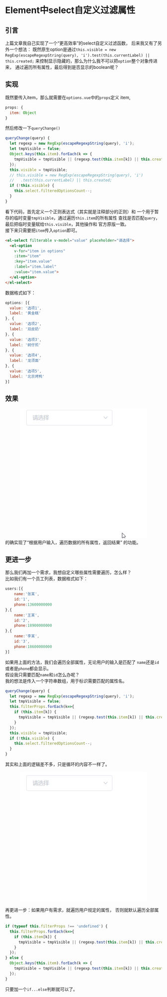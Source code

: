 # Element中select自定义过滤属性
 
## 引言
上篇文章我自己实现了一个“更高效率”的select自定义过滤函数，
后来我又有了另外一个想法：
既然原生option是通过`this.visible = new RegExp(escapeRegexpString(query), 'i').test(this.currentLabel) || this.created;`
来控制显示隐藏的，那么为什么我不可以把`option`整个对象传进来，
通过遍历所有属性，最后得到是否显示的boolean呢？


## 实现 
既然要传入item，那么就需要在`options.vue`中的`props`定义
item,
```javascript
props: {
  item: Object
}
```
然后修改一下`queryChange()`
```javascript
queryChange(query) {
  let regexp = new RegExp(escapeRegexpString(query), 'i');
  let tmpVisible = false;
  Object.keys(this.item).forEach(k => {
    tmpVisible = tmpVisible || (regexp.test(this.item[k]) || this.created);
  });
  this.visible = tmpVisible;
  // this.visible = new RegExp(escapeRegexpString(query), 'i')
  //   .test(this.currentLabel) || this.created;
  if (!this.visible) {
    this.select.filteredOptionsCount--;
  }
}
```
看下代码，首先定义一个正则表达式（其实就是注释部分的正则）和
一个用于暂存的临时变量`tmpVisible`，通过遍历`this.item`的所有属性
查找是否匹配`query`，最后把临时变量赋给`this.visible`，其他操作和
官方原版一致。  
接下来只需要把`item`传入`option`即可。
```html
<el-select filterable v-model="value" placeholder="请选择">
  <el-option
    v-for="item in options"
    :item="item"
    :key="item.value"
    :label="item.label"
    :value="item.value">
  </el-option>
</el-select>
```
数据格式如下：
```javascript
options: [{
  value: '选项1',
  label: '黄金糕'
}, {
  value: '选项2',
  label: '双皮奶'
}, {
  value: '选项3',
  label: '蚵仔煎'
}, {
  value: '选项4',
  label: '龙须面'
}, {
  value: '选项5',
  label: '北京烤鸭'
}]
```
## 效果

<div align="center">
<img src="./assets/select2.gif">  
</div>
的确实现了“根据用户输入，遍历数据的所有属性，返回结果”
的功能。


## 更进一步

那么我们再加一个需求，我想自定义哪些属性需要遍历，怎么样？  
比如我们有一个员工列表，数据格式如下：
```javascript
users:[{
    name:'张某',
    id:'1',
    phone:13600000000
},{
    name:'王某',
    id:'2',
    phone:18900000000
},{
    name:'李某',
    id:'3',
    phone:18600000000
}]
```
如果用上面的方法，我们会遍历全部属性，无论用户的输入是匹配了
`name`还是`id`或者是`phone`都会显示。  
假设我只需要匹配`name`和`id`怎么办呢？  
我的想法是传入一个字符串数组，用于标识需要匹配的属性名。
```javascript
queryChange(query) {
  let regexp = new RegExp(escapeRegexpString(query), 'i');
  let tmpVisible = false;
  this.filterProps.forEach(k=>{
    if (this.item[k]) {
      tmpVisible = tmpVisible || (regexp.test(this.item[k]) || this.created);
    }
  });
  this.visible = tmpVisible;
  if (!this.visible) {
    this.select.filteredOptionsCount--;
  }
}
```
其实和上面的逻辑差不多，只是循环的内容不一样了。 
<div align="center">
<img src="./assets/select2_1.gif">  
</div> 

再更进一步：如果用户有需求，就遍历用户规定的属性，
否则就默认遍历全部属性。
```javascript
if (typeof this.filterProps !== 'undefined') {
  this.filterProps.forEach(k=>{
    if (this.item[k]) {
      tmpVisible = tmpVisible || (regexp.test(this.item[k]) || this.created);
    }
  });
} else {
  Object.keys(this.item).forEach(k => {
    tmpVisible = tmpVisible || (regexp.test(this.item[k]) || this.created);
  });
}
```
只要加一个`if...else`判断就可以了。
